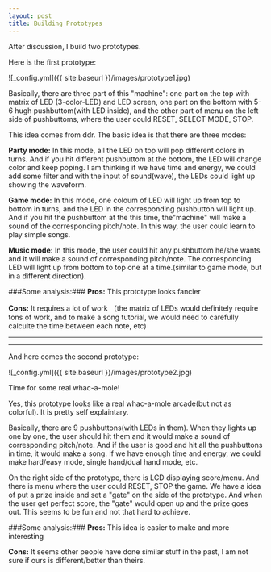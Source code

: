 ```yaml
---
layout: post
title: Building Prototypes
---
```


After discussion, I build two prototypes.

Here is the first prototype:

![_config.yml]({{ site.baseurl }}/images/prototype1.jpg)

Basically, there are three part of this "machine": one part on the top with matrix of LED (3-color-LED) and LED screen, one part on the bottom with 5-6 hugh pushbuttom(with LED inside), and the other part of menu on the left side of pushbuttoms, where the user could RESET, SELECT MODE, STOP.

This idea comes from ddr. The basic idea is that there are three modes:

**Party mode:** In this mode, all the LED on top will pop different colors in turns. And if you hit different pushbuttom at the bottom, the LED will change color and keep poping. I am thinking if we have time and energy, we could add some filter and with the input of sound(wave), the LEDs could light up showing the waveform.

**Game mode:** In this mode, one coloum of LED will light up from top to bottom in turns, and the LED in the corresponding pushbutton will light up. And if you hit the pushbuttom at the this time, the"machine" will make a sound of the corresponding pitch/note. In this way, the user could learn to play simple songs.

**Music mode:** In this mode, the user could hit any pushbuttom he/she wants and it will make a sound of corresponding pitch/note. The corresponding LED will light up from bottom to top one at a time.(similar to game mode, but in a different direction).

###Some analysis:###
**Pros:** This prototype looks fancier

**Cons:** It requires a lot of work （the matrix of LEDs would definitely require tons of work, and to make a song tutorial, we would need to carefully calculte the time between each note, etc)

---
***
And here comes the second prototype:

![_config.yml]({{ site.baseurl }}/images/prototype2.jpg)

Time for some real whac-a-mole!

Yes, this prototype looks like a real whac-a-mole arcade(but not as colorful). It is pretty self explaintary. 

Basically, there are 9 pushbuttons(with LEDs in them). When they lights up one by one, the user should hit them and it would make a sound of corresponding pitch/note. And if the user is good and hit all the pushbuttons in time, it would make a song. If we have enough time and energy, we could make hard/easy mode, single hand/dual hand mode, etc.

On the right side of the prototype, there is LCD displaying score/menu. And there is menu where the user could RESET, STOP the game. We have a idea of put a prize inside and set a "gate" on the side of the prototype. And when the user get perfect score, the "gate" would open up and the prize goes out. This seems to be fun and not that hard to achieve.

###Some analysis:###
**Pros:** This idea is easier to make and more interesting

**Cons:** It seems other people have done similar stuff in the past, I am not sure if ours is different/better than theirs.
 
